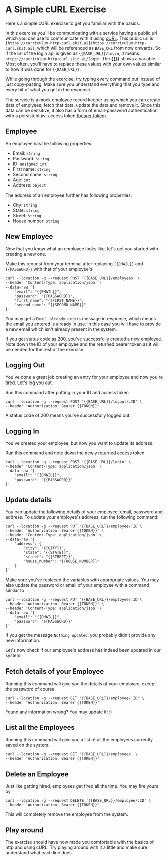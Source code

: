# A Simple cURL Exercise

Here's a simple cURL exercise to get you familiar with the basics.

In this exercise you'll be communicating with a service having a public url
which you can use to communicate with it using [cURL](https://curl.se/docs/manpage.html).
This public url is `[https://curriculum-http-curl.skit.ai](https://curriculum-http-curl.skit.ai)`,
which will be referenced as `BASE_URL` from now onwards. So if the url of the 
login api is given as `{{BASE_URL}}/login`, it means `https://curriculum-http-curl.skit.ai/login`.
The __{{}}__ shows a variable. Most often, you'll have to replace these values 
with your own values similar to how it was done for `{{BASE_URL}}`.

While going through the exercise, try typing every command out instead of just
copy-pasting. Make sure you understand everything that you type and every bit
of what you get in the response.

The service is a mock employee record keeper using which you can create data of
emplyees, fetch that data, update the data and remove it. Since this data can
be sensitive, it also has a form of email-password authentication with a 
persistent jwt access token ([bearer token](https://stackoverflow.com/questions/25838183/what-is-the-oauth-2-0-bearer-token-exactly/25843058)).

## Employee

An employee has the following properties:
* Email: `string`
* Password: `string`
* ID: `unsigned int`
* First name: `string`
* Second name: `string`
* Age: `int`
* Address: `object`

The address of an employee further has following properties:
* City: `string`
* State: `string`
* Street: `string`
* House number: `string`

## New Employee

Now that you know what an employee looks like, let's get you started with creating a new one.

Make this request from your terminal after replacing `{{EMAIL}}` and `{{PASSWORD}}` with that of your employee's.

```
curl --location -g --request POST '{{BASE_URL}}/employees' \
--header 'Content-Type: application/json' \
--data-raw '{
    "email": "{{EMAIL}}",
    "password": "{{PASSWORD}}",
    "first_name": "{{FIRST_NAME}}",
    "second_name": "{{SECOND_NAME}}"
}'
```

You may get a `Email already exists` message in response, which means the 
email you entered is already in use. In this case you will have to provide a 
new email which isn't already present in the system.

If you get status code as 200, you've successfully created a new employee. Note down the 
ID of your employee and the returned bearer token as it will be needed for the 
rest of the exercise.

## Logging Out

You've done a great job creating an entry for your employee and now you're tired. Let's log you out.

Run this command after putting in your ID and access token

```
curl --location -g --request POST '{{BASE_URL}}/logout/:ID' \
--header 'Authorization: Bearer {{TOKEN}}'
```

A status code of 200 means you've successfully logged out.

## Logging In

You've created your employee, but now you want to update its address.

Run this command and note down the newly returned access token

```
curl --location -g --request POST '{{BASE_URL}}/login' \
--header 'Content-Type: application/json' \
--data-raw '{
    "email": "{{EMAIL}}",
    "password": "{{PASSWORD}}"
}'
```

## Update details

You can update the following details of your employee: email, password and address.
To update your employee's address, run the following command:

```
curl --location -g --request PUT '{{BASE_URL}}/employee/:ID \
--header 'Authorization: Bearer {{TOKEN}}' \
--header 'Content-Type: application/json' \
--data-raw '{
    "address": {
        "city": "{{CITY}}",
        "state": "{{STATE}}",
        "street": "{{STREET}}",
        "house_number": "{{HOUSE_NUMBER}}"
    }
}'
```

Make sure you've replaced the variables with appropriate values. You may also 
update the password or email of your employee with a command similar to

```
curl --location -g --request PUT '{{BASE_URL}}/employee/:ID \
--header 'Authorization: Bearer {{TOKEN}}' \
--header 'Content-Type: application/json' \
--data-raw '{
    "email": "{{EMAIL}}",
    "password": "{{PASSWORD}}"
}'
```

If you get the message `Nothing updated`, you probably didn't provide any new
information.

Let's now check if our employee's address has indeed been updated in our system.

## Fetch details of your Employee

Running this command will give you the details of your employee, except the password of course.

```
curl --location -g --request GET '{{BASE_URL}}/employee/:ID' \
--header 'Authorization: Bearer {{TOKEN}}'
```

Found any information wrong? You may update it! :)

## List all the Employees

Running this command will give you a list of all the employees currently saved on the system.

```
curl --location -g --request GET '{{BASE_URL}}/employees' \
--header 'Authorization: Bearer {{TOKEN}}'
```

## Delete an Employee

Just like getting hired, employees get fired all the time. You may fire yours by

```
curl --location -g --request DELETE '{{BASE_URL}}/employee/:ID' \
--header 'Authorization: Bearer {{TOKEN}}'
```

This will completely remove the employee from the system.

## Play around

The exercise should have now made you comfortable with the basics of http and 
using cURL. Try playing around with it a little and make sure understand what 
each line does.
